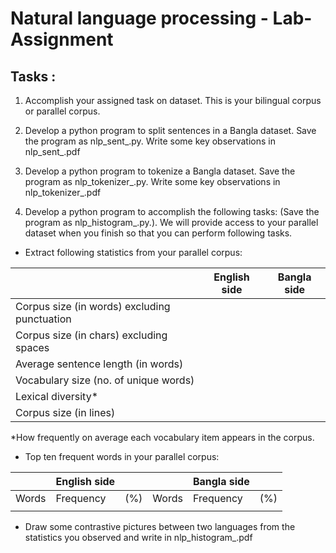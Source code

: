 # Natural language processing - Lab-Assignment

## Tasks :
1. Accomplish your assigned task on dataset. This is your bilingual corpus or parallel corpus.


2. Develop a python program to split sentences in a Bangla dataset. Save the program as nlp_sent_<roll>.py. Write some key observations in nlp_sent_<roll>.pdf 
 

3. Develop a python program to tokenize a Bangla dataset. Save the program as nlp_tokenizer_<roll>.py. Write some key observations in nlp_tokenizer_<roll>.pdf


4. Develop a python program to accomplish the following tasks: (Save the program as nlp_histogram_<roll>.py.). We will provide access to your parallel dataset when you finish so that you can perform following tasks.
   
* Extract following statistics from your parallel corpus:

|                                              | English side | Bangla side |
|----------------------------------------------|--------------|-------------|
| Corpus size (in words) excluding punctuation |              |             |
| Corpus size (in chars) excluding spaces      |              |             |
| Average sentence length (in words)           |              |             |
| Vocabulary size (no. of unique words)        |              |             |
| Lexical diversity*                           |              |             |
| Corpus size (in lines)                       |              |             |
   *How frequently on average each vocabulary item appears in the corpus.
   
* Top ten frequent words in your parallel corpus:

|       | English side |     |       | Bangla side |     |
|-------|--------------|-----|-------|-------------|-----|
| Words | Frequency    | (%) | Words | Frequency   | (%) |
|       |              |     |       |             |     |

* Draw some contrastive pictures between two languages from the statistics you observed and write in nlp_histogram_<roll>.pdf